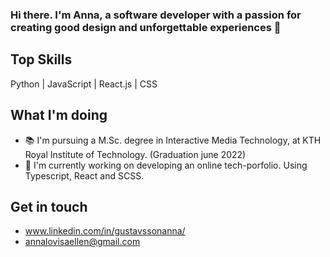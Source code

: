 
### Hi there. I'm Anna, a software developer with a passion for creating good design and unforgettable experiences 🦖 ###
##  ##
## Top Skills ## 
Python | JavaScript | React.js | CSS

## What I'm doing ##
- 📚 I'm pursuing a M.Sc. degree in Interactive Media Technology, at KTH Royal Institute of Technology. (Graduation june 2022) 
- 🌱 I'm currently working on developing an online tech-porfolio. Using Typescript, React and SCSS. 

## Get in touch ##
- www.linkedin.com/in/gustavssonanna/
- annalovisaellen@gmail.com
<!--
**annagustavsson/annagustavsson** is a ✨ _special_ ✨ repository because its `README.md` (this file) appears on your GitHub profile.

Here are some ideas to get you started:

- 🔭 I’m currently working on ...
- 🌱 I’m currently learning ...
- 👯 I’m looking to collaborate on ...
- 🤔 I’m looking for help with ...
- 💬 Ask me about ...
- 📫 How to reach me: ...
- 😄 Pronouns: ...
- ⚡ Fun fact: ...
-->
